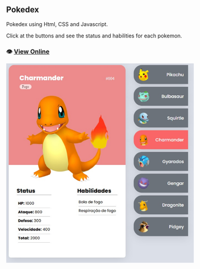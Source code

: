 ## Pokedex 
Pokedex using Html, CSS and Javascript.

Click at the buttons and see the status and habilities for each pokemon.

### 👁️ [View Online](https://thiagowfer.github.io/pokedex/)

![Print](./print-pokedex.jpg)

